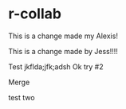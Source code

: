 # r-collab

This is a change made my Alexis!

This is a change made by Jess!!!!


Test
jkflda;jfk;adsh
Ok try #2

Merge

test two
